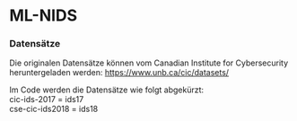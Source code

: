 # ML-NIDS

### Datensätze
Die originalen Datensätze können vom Canadian Institute for Cybersecurity heruntergeladen werden: https://www.unb.ca/cic/datasets/

Im Code werden die Datensätze wie folgt abgekürzt:  
cic-ids-2017    =   ids17  
cse-cic-ids2018 =   ids18
